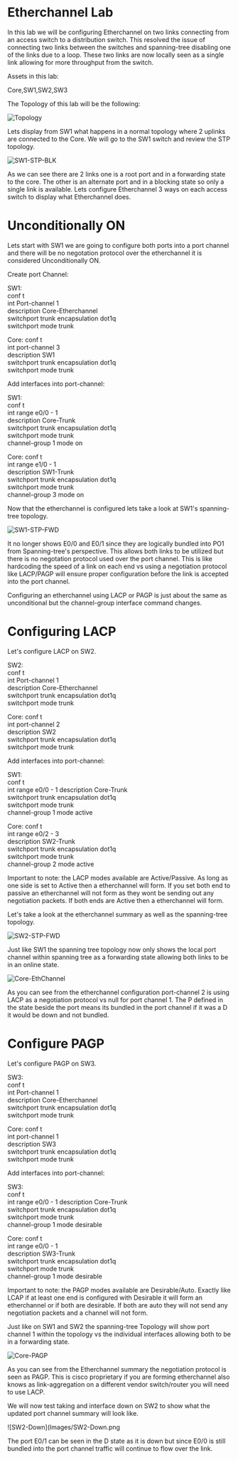 # Etherchannel Lab

In this lab we will be configuring Etherchannel on two links connecting from an access switch to a distribution switch. This resolved the issue of connecting two links between the switches and spanning-tree disabling one of the links due to a loop. These two links are now locally seen as a single link allowing for more throughput from the switch.

Assets in this lab:

Core,SW1,SW2,SW3

The Topology of this lab will be the following:

![Topology](Images/Topology.png)

Lets display from SW1 what happens in a normal topology where 2 uplinks are connected to the Core. We will go to the SW1 switch and review the STP topology.

![SW1-STP-BLK](Images/SW1-STP-BLK.png)

As we can see there are 2 links one is a root port and in a forwarding state to the core. The other is an alternate port and in a blocking state so only a single link is available. Lets configure Etherchannel 3 ways on each access switch to display what Etherchannel does.

# Unconditionally ON

Lets start with SW1 we are going to configure both ports into a port channel and there will be no negotation protocol over the etherchannel it is considered Unconditionally ON.

Create port Channel:

SW1:  
conf t  
int Port-channel 1  
description Core-Etherchannel  
switchport trunk encapsulation dot1q  
switchport mode trunk  

Core:
conf t  
int port-channel 3  
description SW1  
switchport trunk encapsulation dot1q  
switchport mode trunk  

Add interfaces into port-channel:

SW1:  
conf t  
int range e0/0 - 1  
description Core-Trunk  
switchport trunk encapsulation dot1q  
switchport mode trunk  
channel-group 1 mode on

Core:
conf t  
int range e1/0 - 1  
description SW1-Trunk  
switchport trunk encapsulation dot1q  
switchport mode trunk  
channel-group 3 mode on

Now that the etherchannel is configured lets take a look at SW1's spanning-tree topology.

![SW1-STP-FWD](Images/SW1-STP-FWD.png)

It no longer shows E0/0 and E0/1 since they are logically bundled into PO1 from Spanning-tree's perspective. This allows both links to be utilized but there is no negotation protocol used over the port channel. This is like hardcoding the speed of a link on each end vs using a negotiation protocol like LACP/PAGP will ensure proper configuration before the link is accepted into the port channel.

Configuring an etherchannel using LACP or PAGP is just about the same as unconditional but the channel-group interface command changes.

# Configuring LACP

Let's configure LACP on SW2.

SW2:  
conf t  
int Port-channel 1  
description Core-Etherchannel  
switchport trunk encapsulation dot1q  
switchport mode trunk  

Core:
conf t  
int port-channel 2  
description SW2   
switchport trunk encapsulation dot1q  
switchport mode trunk  

Add interfaces into port-channel:

SW1:  
conf t  
int range e0/0 - 1
description Core-Trunk  
switchport trunk encapsulation dot1q  
switchport mode trunk  
channel-group 1 mode active

Core:
conf t  
int range e0/2 - 3  
description SW2-Trunk  
switchport trunk encapsulation dot1q  
switchport mode trunk  
channel-group 2 mode active

Important to note: the LACP modes available are Active/Passive. As long as one side is set to Active then a etherchannel will form. If you set both end to passive an etherchannel will not form as they wont be sending out any negotiation packets. If both ends are Active then a etherchannel will form.

Let's take a look at the etherchannel summary as well as the spanning-tree topology.

![SW2-STP-FWD](Images/SW2-STP-FWD.png)

Just like SW1 the spanning tree topology now only shows the local port channel within spanning tree as a forwarding state allowing both links to be in an online state.

![Core-EthChannel](Images/Core-EthChannel.png)

As you can see from the etherchannel configuration port-channel 2 is using LACP as a negotiation protocol vs null for port channel 1. The P defined in the state beside the port means its bundled in the port channel if it was a D it would be down and not bundled. 

# Configure PAGP

Let's configure PAGP on SW3.

SW3:  
conf t  
int Port-channel 1  
description Core-Etherchannel  
switchport trunk encapsulation dot1q  
switchport mode trunk  

Core:
conf t  
int port-channel 1  
description SW3   
switchport trunk encapsulation dot1q  
switchport mode trunk  

Add interfaces into port-channel:

SW3:  
conf t  
int range e0/0 - 1
description Core-Trunk  
switchport trunk encapsulation dot1q  
switchport mode trunk  
channel-group 1 mode desirable

Core:
conf t  
int range e0/0 - 1  
description SW3-Trunk  
switchport trunk encapsulation dot1q  
switchport mode trunk  
channel-group 1 mode desirable

Important to note: the PAGP modes available are Desirable/Auto. Exactly like LCAP if at least one end is configured with Desirable it will form an etherchannel or if both are desirable. If both are auto they will not send any negotiation packets and a channel will not form.

Just like on SW1 and SW2 the spanning-tree Topology will show port channel 1 within the topology vs the individual interfaces allowing both to be in a forwarding state.

![Core-PAGP](Images/Core-PAGP.png)

As you can see from the Etherchannel summary the negotiation protocol is seen as PAGP. This is cisco proprietary if you are forming etherchannel also knows as link-aggregation on a different vendor switch/router you will need to use LACP.

We will now test taking and interface down on SW2 to show what the updated port channel summary will look like.

![SW2-Down](Images/SW2-Down.png

The port E0/1 can be seen in the D state as it is down but since E0/0 is still bundled into the port channel traffic will continue to flow over the link.